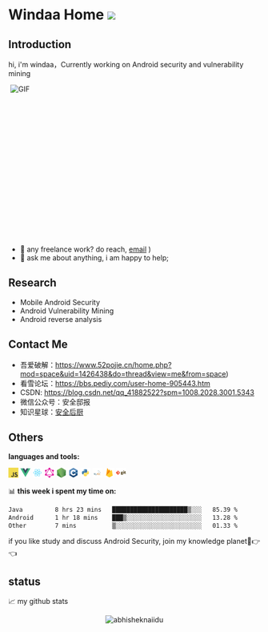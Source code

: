 # Windaa Home <img src="https://media.giphy.com/media/hvRJCLFzcasrR4ia7z/giphy.gif" width="25px">


## Introduction

hi, i'm windaa，Currently working on Android security and vulnerability mining


  <img align="right" alt="GIF" src="https://github.com/abhisheknaiidu/abhisheknaiidu/blob/master/code.gif?raw=true" width="500" height="320" />
  
- 💼 any freelance work? do reach, [email](guoxubb@gmail.com) )
- 💬 ask me about anything, i am happy to help;

## Research
- Mobile Android Security
- Android Vulnerability Mining
- Android reverse analysis

## Contact Me
- 吾爱破解：https://www.52pojie.cn/home.php?mod=space&uid=1426438&do=thread&view=me&from=space)
- 看雪论坛：https://bbs.pediy.com/user-home-905443.htm
- CSDN: https://blog.csdn.net/qq_41882522?spm=1008.2028.3001.5343
- 微信公众号：安全邸报
- 知识星球：[安全后厨](https://wx.zsxq.com/dweb2/index/group/51122855512824)

## Others

**languages and tools:**  

<code><img height="20" src="https://raw.githubusercontent.com/github/explore/80688e429a7d4ef2fca1e82350fe8e3517d3494d/topics/javascript/javascript.png"></code>
<code><img height="20" src="https://raw.githubusercontent.com/github/explore/80688e429a7d4ef2fca1e82350fe8e3517d3494d/topics/vue/vue.png"></code>
<code><img height="20" src="https://raw.githubusercontent.com/github/explore/80688e429a7d4ef2fca1e82350fe8e3517d3494d/topics/react/react.png"></code>
<code><img height="20" src="https://raw.githubusercontent.com/github/explore/5c058a388828bb5fde0bcafd4bc867b5bb3f26f3/topics/graphql/graphql.png"></code>
<code><img height="20" src="https://raw.githubusercontent.com/github/explore/80688e429a7d4ef2fca1e82350fe8e3517d3494d/topics/nodejs/nodejs.png"></code>
<code><img height="20" src="https://raw.githubusercontent.com/github/explore/80688e429a7d4ef2fca1e82350fe8e3517d3494d/topics/cpp/cpp.png"></code>
<code><img height="20" src="https://raw.githubusercontent.com/github/explore/80688e429a7d4ef2fca1e82350fe8e3517d3494d/topics/python/python.png"></code>
<code><img height="20" src="https://raw.githubusercontent.com/github/explore/80688e429a7d4ef2fca1e82350fe8e3517d3494d/topics/mysql/mysql.png"></code>
<code><img height="20" src="https://raw.githubusercontent.com/github/explore/80688e429a7d4ef2fca1e82350fe8e3517d3494d/topics/firebase/firebase.png"></code>
<code><img height="20" src="https://raw.githubusercontent.com/github/explore/80688e429a7d4ef2fca1e82350fe8e3517d3494d/topics/git/git.png"></code>

📊 **this week i spent my time on:**
<!--START_SECTION:waka-->

```text
Java         8 hrs 23 mins   █████████████████████▒░░░   85.39 %
Android      1 hr 18 mins    ███▒░░░░░░░░░░░░░░░░░░░░░   13.28 %
Other        7 mins          ▒░░░░░░░░░░░░░░░░░░░░░░░░   01.33 %
```

<!--END_SECTION:waka-->

if you like study and discuss Android Security, join my knowledge planet🥺👉👈


## status

📈 my github stats

<p align="center"> <img src="https://github-readme-stats.vercel.app/api?username=guoxuaa&show_icons=true&theme=gotham" alt="abhisheknaiidu" />




